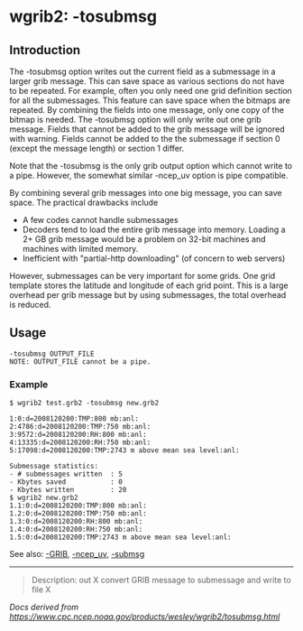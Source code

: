 # wgrib2: -tosubmsg

## Introduction

The -tosubmsg option writes out the current field as a
submessage in a larger grib message. This can save space as various
sections do not have to be repeated. For example, often you only
need one grid definition section for all the submessages. This
feature can save space when the bitmaps are repeated. By combining
the fields into one message, only one copy of the bitmap is needed.
The -tosubmsg option will only write out one grib message.
Fields that cannot be added to the grib message will be ignored with warning.
Fields cannot be added to the the submessage if section 0 (except the message length)
or section 1 differ.

Note that the -tosubmsg is the only grib output option which cannot
write to a pipe. However, the somewhat similar -ncep_uv option
is pipe compatible.

By combining several grib messages into one big message, you can save
space. The practical drawbacks include

- A few codes cannot handle submessages
- Decoders tend to load the entire grib message into memory.
  Loading a 2+ GB grib message would be a problem on 32-bit machines and
  machines with limited memory.
- Inefficient with "partial-http downloading" (of concern to web servers)

However, submessages can be very important for some grids. One grid template stores
the latitude and longitude of each grid point. This is a large overhead per grib
message but by using submessages, the total overhead is reduced.

## Usage

```
-tosubmsg OUTPUT_FILE
NOTE: OUTPUT_FILE cannot be a pipe.
```

### Example

```
$ wgrib2 test.grb2 -tosubmsg new.grb2

1:0:d=2008120200:TMP:800 mb:anl:
2:4786:d=2008120200:TMP:750 mb:anl:
3:9572:d=2008120200:RH:800 mb:anl:
4:13335:d=2008120200:RH:750 mb:anl:
5:17098:d=2008120200:TMP:2743 m above mean sea level:anl:

Submessage statistics:
- # submessages written  : 5
- Kbytes saved           : 0
- Kbytes written         : 20
$ wgrib2 new.grb2
1.1:0:d=2008120200:TMP:800 mb:anl:
1.2:0:d=2008120200:TMP:750 mb:anl:
1.3:0:d=2008120200:RH:800 mb:anl:
1.4:0:d=2008120200:RH:750 mb:anl:
1.5:0:d=2008120200:TMP:2743 m above mean sea level:anl:
```

See also:
[-GRIB](./GRIB.md),
[-ncep_uv](./ncep_uv.md),
[-submsg](./submsg.md)

---

> Description: out X convert GRIB message to submessage and write to file X

_Docs derived from <https://www.cpc.ncep.noaa.gov/products/wesley/wgrib2/tosubmsg.html>_
